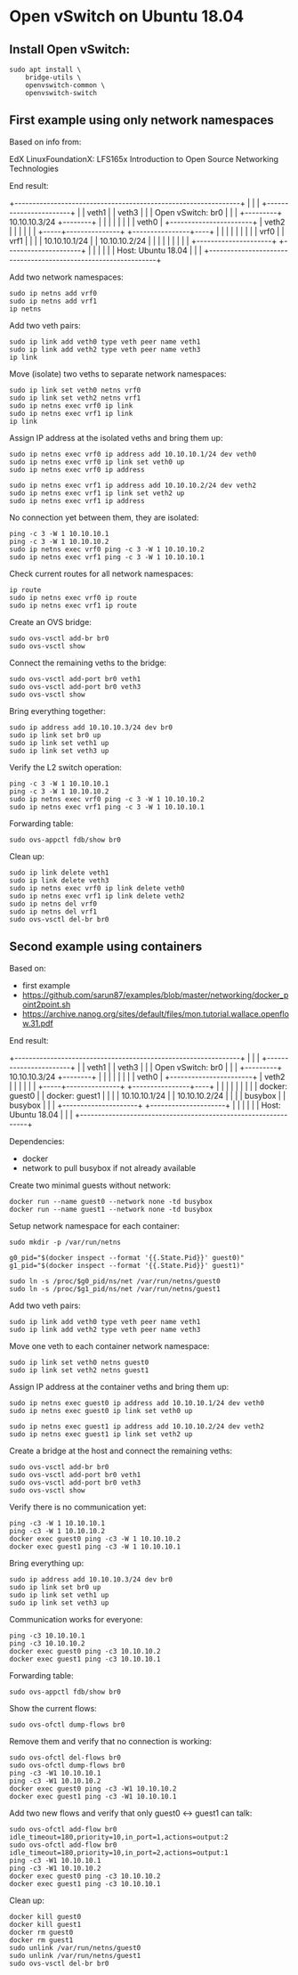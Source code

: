 # Open vSwitch on Ubuntu 18.04

## Install Open vSwitch:

```
sudo apt install \
    bridge-utils \
    openvswitch-common \
    openvswitch-switch
```

## First example using only network namespaces

Based on info from:

EdX
LinuxFoundationX: LFS165x
Introduction to Open Source Networking Technologies 

End result:

+---------------------------------------------------------------+
|                                                               |
|                    +-----------------------+                  |
|              veth1 |                       | veth3            |
|                    | Open vSwitch: br0     |                  |
|          +---------+ 10.10.10.3/24         +--------+         |
|          |         |                       |        |         |
|    veth0 |         +-----------------------+        | veth2   |
|          |                                          |         |
|    +-----+---------------+         +----------------+----+    |
|    |                     |         |                     |    |
|    |  vrf0               |         |  vrf1               |    |
|    |  10.10.10.1/24      |         |  10.10.10.2/24      |    |
|    |                     |         |                     |    |
|    +---------------------+         +---------------------+    |
|                                                               |
|                                                               |
|    Host: Ubuntu 18.04                                         |
|                                                               |
+---------------------------------------------------------------+

Add two network namespaces:

```
sudo ip netns add vrf0
sudo ip netns add vrf1
ip netns
```

Add two veth pairs:

```
sudo ip link add veth0 type veth peer name veth1
sudo ip link add veth2 type veth peer name veth3
ip link
```

Move (isolate) two veths to separate network namespaces:

```
sudo ip link set veth0 netns vrf0
sudo ip link set veth2 netns vrf1
sudo ip netns exec vrf0 ip link
sudo ip netns exec vrf1 ip link
ip link
```

Assign IP address at the isolated veths and bring them up:

```
sudo ip netns exec vrf0 ip address add 10.10.10.1/24 dev veth0
sudo ip netns exec vrf0 ip link set veth0 up
sudo ip netns exec vrf0 ip address

sudo ip netns exec vrf1 ip address add 10.10.10.2/24 dev veth2
sudo ip netns exec vrf1 ip link set veth2 up
sudo ip netns exec vrf1 ip address
```

No connection yet between them, they are isolated:

```
ping -c 3 -W 1 10.10.10.1
ping -c 3 -W 1 10.10.10.2
sudo ip netns exec vrf0 ping -c 3 -W 1 10.10.10.2
sudo ip netns exec vrf1 ping -c 3 -W 1 10.10.10.1
```

Check current routes for all network namespaces:

```
ip route
sudo ip netns exec vrf0 ip route
sudo ip netns exec vrf1 ip route
```

Create an OVS bridge:

```
sudo ovs-vsctl add-br br0
sudo ovs-vsctl show
```

Connect the remaining veths to the bridge:

```
sudo ovs-vsctl add-port br0 veth1
sudo ovs-vsctl add-port br0 veth3
sudo ovs-vsctl show
```

Bring everything together:

```
sudo ip address add 10.10.10.3/24 dev br0
sudo ip link set br0 up
sudo ip link set veth1 up
sudo ip link set veth3 up
```

Verify the L2 switch operation:

```
ping -c 3 -W 1 10.10.10.1
ping -c 3 -W 1 10.10.10.2
sudo ip netns exec vrf0 ping -c 3 -W 1 10.10.10.2
sudo ip netns exec vrf1 ping -c 3 -W 1 10.10.10.1
```

Forwarding table:

```
sudo ovs-appctl fdb/show br0
```

Clean up:

```
sudo ip link delete veth1
sudo ip link delete veth3
sudo ip netns exec vrf0 ip link delete veth0
sudo ip netns exec vrf1 ip link delete veth2
sudo ip netns del vrf0
sudo ip netns del vrf1
sudo ovs-vsctl del-br br0
```

## Second example using containers

Based on:

- first example
- https://github.com/sarun87/examples/blob/master/networking/docker_point2point.sh
- https://archive.nanog.org/sites/default/files/mon.tutorial.wallace.openflow.31.pdf

End result:

+---------------------------------------------------------------+
|                                                               |
|                    +-----------------------+                  |
|              veth1 |                       | veth3            |
|                    | Open vSwitch: br0     |                  |
|          +---------+ 10.10.10.3/24         +--------+         |
|          |         |                       |        |         |
|    veth0 |         +-----------------------+        | veth2   |
|          |                                          |         |
|    +-----+---------------+         +----------------+----+    |
|    |                     |         |                     |    |
|    |  docker: guest0     |         |  docker: guest1     |    |
|    |  10.10.10.1/24      |         |  10.10.10.2/24      |    |
|    |  busybox            |         |  busybox            |    |
|    +---------------------+         +---------------------+    |
|                                                               |
|                                                               |
|    Host: Ubuntu 18.04                                         |
|                                                               |
+---------------------------------------------------------------+


Dependencies:

- docker
- network to pull busybox if not already available

Create two minimal guests without network:

```
docker run --name guest0 --network none -td busybox
docker run --name guest1 --network none -td busybox
```

Setup network namespace for each container:

```
sudo mkdir -p /var/run/netns

g0_pid="$(docker inspect --format '{{.State.Pid}}' guest0)"
g1_pid="$(docker inspect --format '{{.State.Pid}}' guest1)"

sudo ln -s /proc/$g0_pid/ns/net /var/run/netns/guest0
sudo ln -s /proc/$g1_pid/ns/net /var/run/netns/guest1
```

Add two veth pairs:

```
sudo ip link add veth0 type veth peer name veth1
sudo ip link add veth2 type veth peer name veth3
```

Move one veth to each container network namespace:

```
sudo ip link set veth0 netns guest0
sudo ip link set veth2 netns guest1
```

Assign IP address at the container veths and bring them up:

```
sudo ip netns exec guest0 ip address add 10.10.10.1/24 dev veth0
sudo ip netns exec guest0 ip link set veth0 up

sudo ip netns exec guest1 ip address add 10.10.10.2/24 dev veth2
sudo ip netns exec guest1 ip link set veth2 up
```

Create a bridge at the host and connect the remaining veths:

```
sudo ovs-vsctl add-br br0
sudo ovs-vsctl add-port br0 veth1
sudo ovs-vsctl add-port br0 veth3
sudo ovs-vsctl show
```

Verify there is no communication yet:

```
ping -c3 -W 1 10.10.10.1
ping -c3 -W 1 10.10.10.2
docker exec guest0 ping -c3 -W 1 10.10.10.2
docker exec guest1 ping -c3 -W 1 10.10.10.1
```

Bring everything up:

```
sudo ip address add 10.10.10.3/24 dev br0
sudo ip link set br0 up
sudo ip link set veth1 up
sudo ip link set veth3 up
```

Communication works for everyone:

```
ping -c3 10.10.10.1
ping -c3 10.10.10.2
docker exec guest0 ping -c3 10.10.10.2
docker exec guest1 ping -c3 10.10.10.1
```

Forwarding table:

```
sudo ovs-appctl fdb/show br0
```

Show the current flows:

```
sudo ovs-ofctl dump-flows br0
```

Remove them and verify that no connection is working:

```
sudo ovs-ofctl del-flows br0
sudo ovs-ofctl dump-flows br0
ping -c3 -W1 10.10.10.1
ping -c3 -W1 10.10.10.2
docker exec guest0 ping -c3 -W1 10.10.10.2
docker exec guest1 ping -c3 -W1 10.10.10.1
```

Add two new flows and verify that only guest0 <-> guest1 can talk:

```
sudo ovs-ofctl add-flow br0 idle_timeout=180,priority=10,in_port=1,actions=output:2
sudo ovs-ofctl add-flow br0 idle_timeout=180,priority=10,in_port=2,actions=output:1
ping -c3 -W1 10.10.10.1
ping -c3 -W1 10.10.10.2
docker exec guest0 ping -c3 10.10.10.2
docker exec guest1 ping -c3 10.10.10.1
```

Clean up:

```
docker kill guest0
docker kill guest1
docker rm guest0
docker rm guest1
sudo unlink /var/run/netns/guest0
sudo unlink /var/run/netns/guest1
sudo ovs-vsctl del-br br0
```

